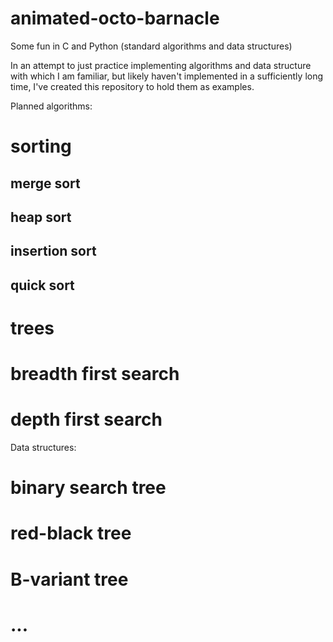 # animated-octo-barnacle
Some fun in C and Python (standard algorithms and data structures)

In an attempt to just practice implementing algorithms and data structure with which I am familiar, but likely haven't implemented in 
a sufficiently long time, I've created this repository to hold them as examples.

Planned algorithms:
# sorting
## merge sort
## heap sort
## insertion sort
## quick sort
# trees
# breadth first search
# depth first search

Data structures:
# binary search tree
# red-black tree
# B-variant tree
# ...

